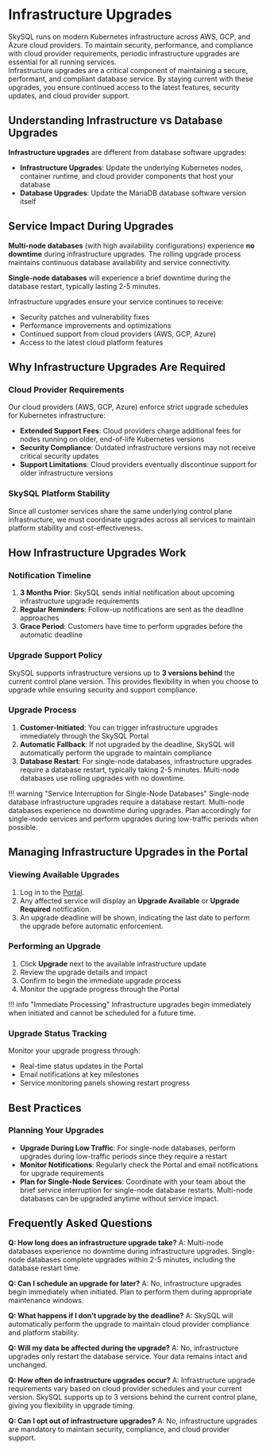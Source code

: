 # Infrastructure Upgrades

SkySQL runs on modern Kubernetes infrastructure across AWS, GCP, and Azure cloud providers. To maintain security, performance, and compliance with cloud provider requirements, periodic infrastructure upgrades are essential for all running services.  
Infrastructure upgrades are a critical component of maintaining a secure, performant, and compliant database service. By staying current with these upgrades, you ensure continued access to the latest features, security updates, and cloud provider support.

## Understanding Infrastructure vs Database Upgrades

**Infrastructure upgrades** are different from database software upgrades:

- **Infrastructure Upgrades**: Update the underlying Kubernetes nodes, container runtime, and cloud provider components that host your database
- **Database Upgrades**: Update the MariaDB database software version itself

## Service Impact During Upgrades

**Multi-node databases** (with high availability configurations) experience **no downtime** during infrastructure upgrades. The rolling upgrade process maintains continuous database availability and service connectivity.

**Single-node databases** will experience a brief downtime during the database restart, typically lasting 2-5 minutes.

Infrastructure upgrades ensure your service continues to receive:

- Security patches and vulnerability fixes
- Performance improvements and optimizations  
- Continued support from cloud providers (AWS, GCP, Azure)
- Access to the latest cloud platform features

## Why Infrastructure Upgrades Are Required

### Cloud Provider Requirements
Our cloud providers (AWS, GCP, Azure) enforce strict upgrade schedules for Kubernetes infrastructure:

- **Extended Support Fees**: Cloud providers charge additional fees for nodes running on older, end-of-life Kubernetes versions
- **Security Compliance**: Outdated infrastructure versions may not receive critical security updates
- **Support Limitations**: Cloud providers eventually discontinue support for older infrastructure versions

### SkySQL Platform Stability
Since all customer services share the same underlying control plane infrastructure, we must coordinate upgrades across all services to maintain platform stability and cost-effectiveness.

## How Infrastructure Upgrades Work

### Notification Timeline
1. **3 Months Prior**: SkySQL sends initial notification about upcoming infrastructure upgrade requirements
2. **Regular Reminders**: Follow-up notifications are sent as the deadline approaches
3. **Grace Period**: Customers have time to perform upgrades before the automatic deadline

### Upgrade Support Policy
SkySQL supports infrastructure versions up to **3 versions behind** the current control plane version. This provides flexibility in when you choose to upgrade while ensuring security and support compliance.

### Upgrade Process
1. **Customer-Initiated**: You can trigger infrastructure upgrades immediately through the SkySQL Portal
2. **Automatic Fallback**: If not upgraded by the deadline, SkySQL will automatically perform the upgrade to maintain compliance
3. **Database Restart**: For single-node databases, infrastructure upgrades require a database restart, typically taking 2-5 minutes. Multi-node databases use rolling upgrades with no downtime.

!!! warning "Service Interruption for Single-Node Databases"
    Single-node database infrastructure upgrades require a database restart. Multi-node databases experience no downtime during upgrades. Plan accordingly for single-node services and perform upgrades during low-traffic periods when possible.

## Managing Infrastructure Upgrades in the Portal

### Viewing Available Upgrades
1. Log in to the [Portal](https://app.skysql.com/dashboard).
2. Any affected service will display an **Upgrade Available** or **Upgrade Required** notification.
3. An upgrade deadline will be shown, indicating the last date to perform the upgrade before automatic enforcement.

### Performing an Upgrade
1. Click **Upgrade** next to the available infrastructure update
2. Review the upgrade details and impact
3. Confirm to begin the immediate upgrade process
4. Monitor the upgrade progress through the Portal

!!! info "Immediate Processing"
    Infrastructure upgrades begin immediately when initiated and cannot be scheduled for a future time.

### Upgrade Status Tracking
Monitor your upgrade progress through:
- Real-time status updates in the Portal
- Email notifications at key milestones
- Service monitoring panels showing restart progress

## Best Practices

### Planning Your Upgrades
- **Upgrade During Low Traffic**: For single-node databases, perform upgrades during low-traffic periods since they require a restart
- **Monitor Notifications**: Regularly check the Portal and email notifications for upgrade requirements
- **Plan for Single-Node Services**: Coordinate with your team about the brief service interruption for single-node database restarts. Multi-node databases can be upgraded anytime without service impact.

## Frequently Asked Questions

**Q: How long does an infrastructure upgrade take?**
A: Multi-node databases experience no downtime during infrastructure upgrades. Single-node databases complete upgrades within 2-5 minutes, including the database restart time.

**Q: Can I schedule an upgrade for later?**
A: No, infrastructure upgrades begin immediately when initiated. Plan to perform them during appropriate maintenance windows.

**Q: What happens if I don't upgrade by the deadline?**
A: SkySQL will automatically perform the upgrade to maintain cloud provider compliance and platform stability.

**Q: Will my data be affected during the upgrade?**
A: No, infrastructure upgrades only restart the database service. Your data remains intact and unchanged.

**Q: How often do infrastructure upgrades occur?**
A: Infrastructure upgrade requirements vary based on cloud provider schedules and your current version. SkySQL supports up to 3 versions behind the current control plane, giving you flexibility in upgrade timing.

**Q: Can I opt out of infrastructure upgrades?**
A: No, infrastructure upgrades are mandatory to maintain security, compliance, and cloud provider support.

